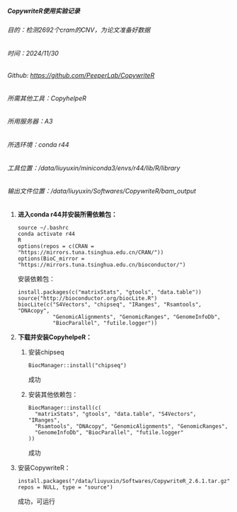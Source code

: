 ##### CopywriteR使用实验记录

###### 目的：检测2692个cram的CNV，为论文准备好数据

###### 时间：2024/11/30

###### Github: https://github.com/PeeperLab/CopywriteR

###### 所需其他工具：CopyhelpeR

###### 所用服务器：A3

###### 所选环境：conda r44

###### 工具位置：/data/liuyuxin/miniconda3/envs/r44/lib/R/library

###### 输出文件位置：/data/liuyuxin/Softwares/CopywriteR/bam_output

1. **进入conda r44并安装所需依赖包：**

   ```markup
   source ~/.bashrc
   conda activate r44
   R
   options(repos = c(CRAN = "https://mirrors.tuna.tsinghua.edu.cn/CRAN/"))
   options(BioC_mirror = "https://mirrors.tuna.tsinghua.edu.cn/bioconductor/")
   ```

   安装依赖包：

   ```markup
   install.packages(c("matrixStats", "gtools", "data.table"))
   source("http://bioconductor.org/biocLite.R")
   biocLite(c("S4Vectors", "chipseq", "IRanges", "Rsamtools", "DNAcopy",
              "GenomicAlignments", "GenomicRanges", "GenomeInfoDb",
              "BiocParallel", "futile.logger"))
   ```

2. **下载并安装CopyhelpeR：**

   1. 安装chipseq

      ```markup
      BiocManager::install("chipseq")
      ```

      成功

   2. 安装其他依赖包：

      ```markup
      BiocManager::install(c(
        "matrixStats", "gtools", "data.table", "S4Vectors", "IRanges",
        "Rsamtools", "DNAcopy", "GenomicAlignments", "GenomicRanges",
        "GenomeInfoDb", "BiocParallel", "futile.logger"
      ))
      ```

      成功

3. 安装CopywriteR：

   ```markup
   install.packages("/data/liuyuxin/Softwares/CopywriteR_2.6.1.tar.gz", repos = NULL, type = "source")
   ```

   成功，可运行

